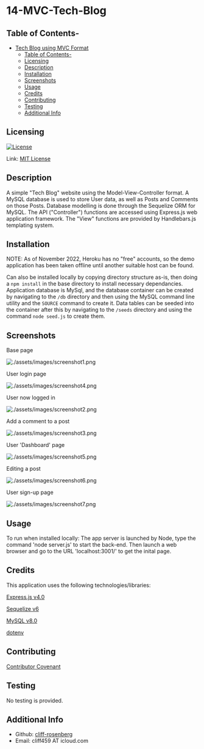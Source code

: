 # 14-MVC-Tech-Blog

## Table of Contents-
- [Tech Blog using MVC Format](#mvc-tech-blog)
  - [Table of Contents-](#table-of-contents-)
  - [Licensing](#licensing)
  - [Description](#description)
  - [Installation](#installation)
  - [Screenshots](#screenshots)
  - [Usage](#usage)
  - [Credits](#credits)
  - [Contributing](#contributing)
  - [Testing](#testing)
  - [Additional Info](#additional-info)

## Licensing

[![License](https://img.shields.io/badge/license-MIT-green)](./LICENSE)

Link: [MIT License](https://opensource.org/licenses/MIT)

## Description

A simple "Tech Blog" website using the Model-View-Controller format. A MySQL database is used to store User data, as well as Posts and Comments on those Posts. Database modelling is done through the Sequelize ORM for MySQL. The API ("Controller") functions are accessed using Express.js web application framework. The "View" functions are provided by Handlebars.js templating system.

## Installation

NOTE: As of November 2022, Heroku has no "free" accounts, so the demo application has been taken offline until another suitable host can be found.

Can also be installed locally by copying directory structure as-is, then doing a `npm install` in the base directory to install necessary dependancies. Application database is MySql, and the database container can be created by navigating to the `/db` directory and then using the MySQL command line utility and the `SOURCE` command to create it. Data tables can be seeded into the container after this by navigating to the `/seeds` directory and using the command `node seed.js` to create them.

## Screenshots

Base page

![./assets/images/screenshot1.png](./assets/images/screenshot1.png)

User login page

![./assets/images/screenshot4.png](./assets/images/screenshot4.png)

User now logged in

![./assets/images/screenshot2.png](./assets/images/screenshot2.png)

Add a comment to a post

![./assets/images/screenshot3.png](./assets/images/screenshot3.png)

User 'Dashboard' page

![./assets/images/screenshot5.png](./assets/images/screenshot5.png)

Editing a post

![./assets/images/screenshot6.png](./assets/images/screenshot6.png)

User sign-up page

![./assets/images/screenshot7.png](./assets/images/screenshot7.png)

## Usage

To run when installed locally: The app server is launched by Node, type the command 'node server.js' to start the back-end. Then launch a web browser and go to the URL 'localhost:3001/' to get the inital page.

## Credits

This application uses the following technologies/libraries:  

[Express.js v4.0](https://expressjs.com/)

[Sequelize v6](https://sequelize.org/)

[MySQL v8.0](https://www.mysql.com/)

[dotenv](https://www.npmjs.com/package/dotenv)


## Contributing

  [Contributor Covenant](https://www.contributor-covenant.org/)

## Testing

  No testing is provided.

## Additional Info

- Github: [cliff-rosenberg](https://github.com/cliff-rosenberg)
- Email: cliff459 AT icloud.com
